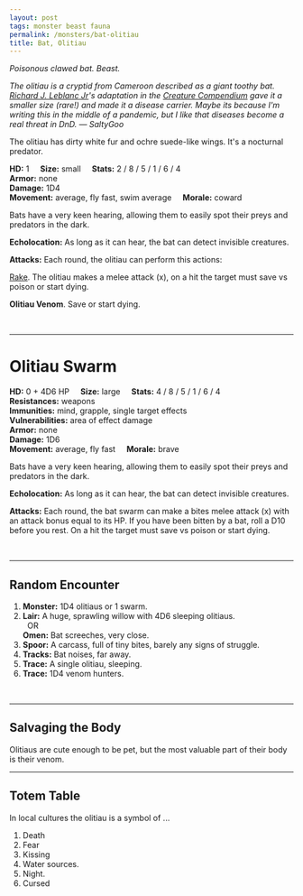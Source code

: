 ```yaml
---
layout: post
tags: monster beast fauna
permalink: /monsters/bat-olitiau
title: Bat, Olitiau
---
```


*Poisonous clawed bat. Beast.*

<span class="alchemy"> *The olitiau is a cryptid from Cameroon described as a giant toothy bat. [Richard J. Leblanc Jr](http://savevsdragon.blogspot.com/)'s adaptation in the [Creature Compendium](https://www.drivethrurpg.com/product/147588/CC1-Creature-Compendium) gave it a smaller size (rare!) and made it a disease carrier. Maybe its because I'm writing this in the middle of a pandemic, but I like that diseases become a real threat in DnD. — SaltyGoo* </span>

The olitiau has dirty white fur and ochre suede-like wings. It's a nocturnal predator.

**HD:** 1  &nbsp; &nbsp;  **Size:** small &nbsp; &nbsp; **Stats:** 2 / 8 / 5 / 1 / 6 / 4  <br>
**Armor:** none <br>
**Damage:** 1D4 <br>
**Movement:** average, fly fast, swim average &nbsp; &nbsp; **Morale:** coward <br>

Bats have a very keen hearing, allowing them to easily spot their preys and predators in the dark.

**Echolocation:** As long as it can hear, the bat can detect invisible creatures.

**Attacks:** Each round, the olitiau can perform this actions:

<ins>Rake</ins>. The olitiau makes a melee attack (x), on a hit the target must save vs poison or start dying. 

<span class="alchemy"> **Olitiau Venom**. Save or start dying. </span>

<br>

---

# Olitiau Swarm

**HD:** 0 + 4D6 HP  &nbsp; &nbsp;  **Size:** large &nbsp; &nbsp; **Stats:** 4 / 8 / 5 / 1 / 6 / 4   <br>
**Resistances:** weapons <br>
**Immunities:** mind, grapple, single target effects <br>
**Vulnerabilities:** area of effect damage <br>
**Armor:** none <br>
**Damage:** 1D6 <br>
**Movement:** average, fly fast &nbsp; &nbsp; **Morale:** brave <br>

Bats have a very keen hearing, allowing them to easily spot their preys and predators in the dark.

**Echolocation:** As long as it can hear, the bat can detect invisible creatures.

**Attacks:** Each round, the bat swarm can make a bites melee attack (x) with an attack bonus equal to its HP. If you have been bitten by a bat, roll a D10 before you rest. On a hit the target must save vs poison or start dying. 

<br>

---

## Random Encounter

1. **Monster:** 1D4 olitiaus or 1 swarm.
1. **Lair:** A huge, sprawling willow with 4D6 sleeping olitiaus. <br>	&nbsp; OR <br>	**Omen:** Bat screeches, very close.
1. **Spoor:** A carcass, full of tiny bites, barely any signs of struggle.
1. **Tracks:** Bat noises, far away.
1. **Trace:** A single olitiau, sleeping.  
1. **Trace:** 1D4 venom hunters.

<br>

---

## Salvaging the Body

Olitiaus are cute enough to be pet, but the most valuable part of their body is their venom.

---

## Totem Table

In local cultures the olitiau is a symbol of ...

1. Death
1. Fear
1. Kissing
1. Water sources.
1. Night.
1. Cursed 

 
